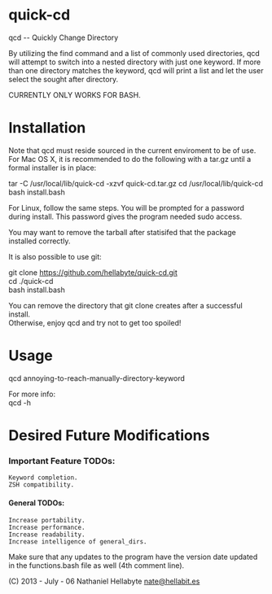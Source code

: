 quick-cd
========

qcd -- Quickly Change Directory 

By utilizing the find command and a list of commonly used directories,
qcd will attempt to switch into a nested directory with just one keyword.
If more than one directory matches the keyword, qcd will print a list and let the
user select the sought after directory. 

CURRENTLY ONLY WORKS FOR BASH.

Installation
============

Note that qcd must reside sourced in the current enviroment to be of use.
For Mac OS X, it is recommended to do the following with a
 tar.gz until a formal installer is in place:

tar -C /usr/local/lib/quick-cd -xzvf quick-cd.tar.gz
cd /usr/local/lib/quick-cd  
bash install.bash  

For Linux, follow the same steps. You will be prompted for a password during install.
This password gives the program needed sudo access.

You may want to remove the tarball after statisifed that the package installed correctly.

It is also possible to use git:

git clone https://github.com/hellabyte/quick-cd.git  
cd ./quick-cd  
bash install.bash

You can remove the directory that git clone creates after a successful install.  
Otherwise, enjoy qcd and try not to get too spoiled!
    
Usage
=====

qcd annoying-to-reach-manually-directory-keyword

For more info:  
    qcd -h

Desired Future Modifications
============================
### Important Feature TODOs: ###
    Keyword completion.  
    ZSH compatibility.  


#### General TODOs: ####
    Increase portability.                    
    Increase performance.                    
    Increase readability.                    
    Increase intelligence of general_dirs.   

Make sure that any updates to the program have the version date updated in the functions.bash
file as well (4th comment line).

(C) 2013 - July - 06 Nathaniel Hellabyte nate@hellabit.es
